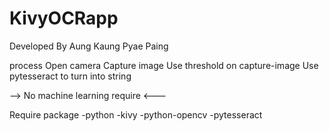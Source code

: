 # KivyOCRapp

Developed By Aung Kaung Pyae Paing

process
Open camera
Capture image
Use threshold on capture-image
Use pytesseract to turn into string

--> No machine learning require <---

Require package
-python
-kivy
-python-opencv
-pytesseract
